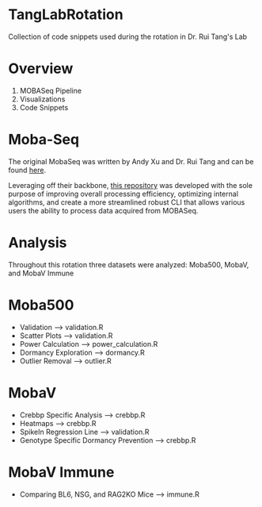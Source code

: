 # TangLabRotation
Collection of code snippets used during the rotation in Dr. Rui Tang's Lab

# Overview
1. MOBASeq Pipeline
2. Visualizations
3. Code Snippets

# Moba-Seq
The original MobaSeq was written by Andy Xu and Dr. Rui Tang and can be found [here](https://github.com/tanglab-2024/moba-seq/).

Leveraging off their backbone, [this repository](https://github.com/IrenaeusChan/mobaseq_dev) was developed with the sole purpose of improving overall processing efficiency, optimizing internal algorithms, and create a more streamlined robust CLI that allows various users the ability to process data acquired from MOBASeq.

# Analysis
Throughout this rotation three datasets were analyzed: Moba500, MobaV, and MobaV Immune

# Moba500
- Validation --> validation.R
- Scatter Plots --> validation.R
- Power Calculation --> power_calculation.R
- Dormancy Exploration --> dormancy.R
- Outlier Removal --> outlier.R

# MobaV
- Crebbp Specific Analysis --> crebbp.R
- Heatmaps --> crebbp.R
- SpikeIn Regression Line --> validation.R
- Genotype Specific Dormancy Prevention --> crebbp.R

# MobaV Immune
- Comparing BL6, NSG, and RAG2KO Mice --> immune.R
